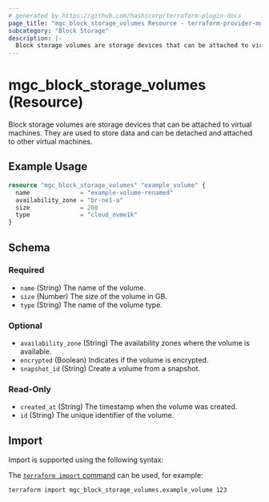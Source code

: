 ```yaml
---
# generated by https://github.com/hashicorp/terraform-plugin-docs
page_title: "mgc_block_storage_volumes Resource - terraform-provider-mgc"
subcategory: "Block Storage"
description: |-
  Block storage volumes are storage devices that can be attached to virtual machines. They are used to store data and can be detached and attached to other virtual machines.
---
```


# mgc_block_storage_volumes (Resource)

Block storage volumes are storage devices that can be attached to virtual machines. They are used to store data and can be detached and attached to other virtual machines.

## Example Usage

```terraform
resource "mgc_block_storage_volumes" "example_volume" {
  name              = "example-volume-renamed"
  availability_zone = "br-ne1-a"
  size              = 200
  type              = "cloud_nvme1k"
}
```

<!-- schema generated by tfplugindocs -->
## Schema

### Required

- `name` (String) The name of the volume.
- `size` (Number) The size of the volume in GB.
- `type` (String) The name of the volume type.

### Optional

- `availability_zone` (String) The availability zones where the volume is available.
- `encrypted` (Boolean) Indicates if the volume is encrypted.
- `snapshot_id` (String) Create a volume from a snapshot.

### Read-Only

- `created_at` (String) The timestamp when the volume was created.
- `id` (String) The unique identifier of the volume.

## Import

Import is supported using the following syntax:

The [`terraform import` command](https://developer.hashicorp.com/terraform/cli/commands/import) can be used, for example:

```shell
terraform import mgc_block_storage_volumes.example_volume 123
```
